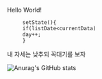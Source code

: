 Hello World!

         setState(){
         if(listDate<currentData)
         day++;
         }
내 자세는 낮추되 꼭대기를 보자

<!-- > I am developer who has infinite possibility. 🌱
> 
> I am Developer who never gives up :facepunch:
> 
> I am a developer who never stops challenging :rocket:

You're famous, but I'm gonna be great.

You will be a kint
# I will be emperor
 -->
![Anurag's GitHub stats](https://github-readme-stats.vercel.app/api?username=tjdans345&show_icons=true&theme=highcontrast)

<!--
**tjdans345/tjdans345** is a ✨ _special_ ✨ repository because its `README.md` (this file) appears on your GitHub profile.

Here are some ideas to get you started:

- 🔭 I’m currently working on ...
- 🌱 I’m currently learning ...
- 👯 I’m looking to collaborate on ...
- 🤔 I’m looking for help with ...
- 💬 Ask me about ...
- 📫 How to reach me: ...
- 😄 Pronouns: ...
- ⚡ Fun fact: ...
-->
